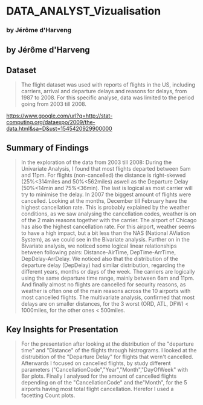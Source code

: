 # DATA_ANALYST_Vizualisation

### by Jérôme d'Harveng

## by Jérôme d'Harveng


## Dataset

> The flight dataset was used with reports of flights in the US, including carriers, arrival and departure delays and reasons for delays, from 1987 to 2008. For this specific analyse, data was limited to the period going from 2003 till 2008.

https://www.google.com/url?q=http://stat-computing.org/dataexpo/2009/the-data.html&sa=D&ust=1545420929900000

## Summary of Findings

> In the exploration of the data from 2003 till 2008:
> During the Univariate Analysis, I found that most flights departed between 5am and 11pm. For flights (non-cancelled) the distance is right-skewed (25%<314miles and 50%<562miles) aswell as the Departure Delay (50%<14min and 75%<36min). The last is logical as most carrier will try to minimise the delay. In 2007 the biggest amount of flights were cancelled. Looking at the months, December till February have the highest cancellation rate. This is probably explained by the weather conditions, as we saw analysing the cancellation codes, weather is on of the 2 main reasons together with the carrier. The airport of Chicago has also the highest cancellation rate. For this airport, weather seems to have a high impact, but a bit less than the NAS (National AViation System), as we could see in the Bivariate analysis.
Further on in the Bivariate analysis, we noticed some logical linear relationships between following pairs: Distance-AirTime, DepTime-ArrTime, DepDelay-ArrDelay. We noticed also that the distribution of the departure delay (DepDelay) had similar distribution, regarding the different years, months or days of the week. The carriers are logically using the same departure time range, mainly between 6am and 11pm. And finally almost no flights are cancelled for security reasons, as weather is often one of the main reasons across the 10 airports with most cancelled flights.
The multivariate analysis, confirmed that most delays are on smaller distances, for the 3 worst (ORD, ATL, DFW) < 1000miles,
for the other ones < 500miles.

## Key Insights for Presentation

> For the presentation after looking at the distribution of the "departure time" and "Distance" of the flights through histrograms. I looked at the distrubition of the "Departure Delay" for flights that wern't cancelled.
>Afterwards I focused on cancelled flights, by study different parameters ("CancellationCode","Year","Month","DayOfWeek" with Bar plots.
> Finally I analysed for the amount of cancelled flights depending on of the "CancellationCode" and the"Month", for the 5 airports having most total flight cancellation. Herefor I used a facetting Count plots.


